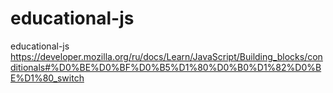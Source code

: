 # educational-js

educational-js
https://developer.mozilla.org/ru/docs/Learn/JavaScript/Building_blocks/conditionals#%D0%BE%D0%BF%D0%B5%D1%80%D0%B0%D1%82%D0%BE%D1%80_switch

